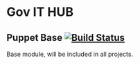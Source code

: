 # Gov IT HUB
## Puppet Base [![Build Status](https://travis-ci.org/bzzzm/ithub-puppet-govithub-base.svg?branch=master)](https://travis-ci.org/bzzzm/ithub-puppet-govithub-base)
Base module, will be included in all projects.

